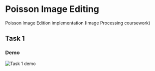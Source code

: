 # Poisson Image Editing

Poisson Image Edition implementation (Image Processing coursework)


## Task 1

### Demo

![Task 1 demo](https://github.com/benjaminhadfield/poisson-image-editing/tree/master/demos/gifs/t1-demo.png)
